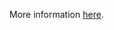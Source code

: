 More information [here](https://docs.prismacloud.io/en/enterprise-edition/policy-reference/azure-policies/azure-general-policies/bc-azure-233).
